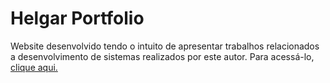 # Helgar Portfolio
<p>
  Website desenvolvido tendo o intuito de apresentar trabalhos relacionados a desenvolvimento de sistemas realizados por 
  este autor. Para acessá-lo, <a href="https://helgar-dev.github.io" alt="Link Helgar Portfolio.">clique aqui.</a>

